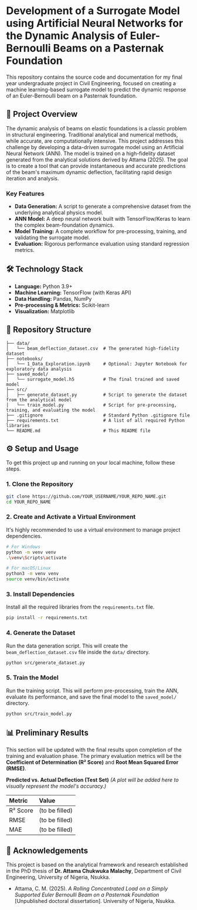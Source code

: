 # Development of a Surrogate Model using Artificial Neural Networks for the Dynamic Analysis of Euler-Bernoulli Beams on a Pasternak Foundation

This repository contains the source code and documentation for my final year undergraduate project in Civil Engineering, focused on creating a machine learning-based surrogate model to predict the dynamic response of an Euler-Bernoulli beam on a Pasternak foundation.

## 📖 Project Overview

The dynamic analysis of beams on elastic foundations is a classic problem in structural engineering. Traditional analytical and numerical methods, while accurate, are computationally intensive. This project addresses this challenge by developing a data-driven surrogate model using an Artificial Neural Network (ANN). The model is trained on a high-fidelity dataset generated from the analytical solutions derived by Attama (2025). The goal is to create a tool that can provide instantaneous and accurate predictions of the beam's maximum dynamic deflection, facilitating rapid design iteration and analysis.

### Key Features

  * **Data Generation:** A script to generate a comprehensive dataset from the underlying analytical physics model.
  * **ANN Model:** A deep neural network built with TensorFlow/Keras to learn the complex beam-foundation dynamics.
  * **Model Training:** A complete workflow for pre-processing, training, and validating the surrogate model.
  * **Evaluation:** Rigorous performance evaluation using standard regression metrics.

## 🛠️ Technology Stack

  * **Language:** Python 3.9+
  * **Machine Learning:** TensorFlow (with Keras API)
  * **Data Handling:** Pandas, NumPy
  * **Pre-processing & Metrics:** Scikit-learn
  * **Visualization:** Matplotlib

## 📂 Repository Structure

```
├── data/
│   └── beam_deflection_dataset.csv  # The generated high-fidelity dataset
├── notebooks/
│   └── 1_Data_Exploration.ipynb     # Optional: Jupyter Notebook for exploratory data analysis
├── saved_model/
│   └── surrogate_model.h5           # The final trained and saved model
├── src/
│   ├── generate_dataset.py          # Script to generate the dataset from the analytical model
│   └── train_model.py               # Script for pre-processing, training, and evaluating the model
├── .gitignore                       # Standard Python .gitignore file
├── requirements.txt                 # A list of all required Python libraries
└── README.md                        # This README file
```

## ⚙️ Setup and Usage

To get this project up and running on your local machine, follow these steps.

### 1\. Clone the Repository

```bash
git clone https://github.com/YOUR_USERNAME/YOUR_REPO_NAME.git
cd YOUR_REPO_NAME
```

### 2\. Create and Activate a Virtual Environment

It's highly recommended to use a virtual environment to manage project dependencies.

```bash
# For Windows
python -m venv venv
.\venv\Scripts\activate

# For macOS/Linux
python3 -m venv venv
source venv/bin/activate
```

### 3\. Install Dependencies

Install all the required libraries from the `requirements.txt` file.

```bash
pip install -r requirements.txt
```

### 4\. Generate the Dataset

Run the data generation script. This will create the `beam_deflection_dataset.csv` file inside the `data/` directory.

```bash
python src/generate_dataset.py
```

### 5\. Train the Model

Run the training script. This will perform pre-processing, train the ANN, evaluate its performance, and save the final model to the `saved_model/` directory.

```bash
python src/train_model.py
```

## 📊 Preliminary Results

This section will be updated with the final results upon completion of the training and evaluation phase. The primary evaluation metrics will be the **Coefficient of Determination (R² Score)** and **Root Mean Squared Error (RMSE)**.

**Predicted vs. Actual Deflection (Test Set)**
*(A plot will be added here to visually represent the model's accuracy.)*

| Metric | Value |
| :--- | :--- |
| R² Score | (to be filled) |
| RMSE | (to be filled) |
| MAE | (to be filled) |

## 🙏 Acknowledgements

This project is based on the analytical framework and research established in the PhD thesis of **Dr. Attama Chukwuka Malachy**, Department of Civil Engineering, University of Nigeria, Nsukka.

  * Attama, C. M. (2025). *A Rolling Concentrated Load on a Simply Supported Euler Bernoulli Beam on a Pasternak Foundation* [Unpublished doctoral dissertation]. University of Nigeria, Nsukka.
